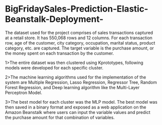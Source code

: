 # BigFridaySales-Prediction-Elastic-Beanstalk-Deployment-
The dataset used for the project comprises of sales transactions captured at a retail store. It has 550,068 rows and 12 columns. For each transaction row, age of the customer, city category, occupation, marital status, product category, etc. are captured. The target variable is the purchase amount,
or the money spent on each transaction by the customer.

1>The entire dataset was then clustered using Kprototypes, following models were developed for each specific cluster.

2>The machine learning algorithms used for the implementation of the system are Multiple Regression, Lasso Regression, Regressor Tree, Random Forest Regression, and Deep learning algorithm like the Multi-Layer Perceptron Model.

3>The best model for each cluster was the MLP model. The best model was then saved in a binary format and exposed as a web application on the Amazon Beanstalk where users can input the variable values and predict the purchase amount for that combination of variables.
